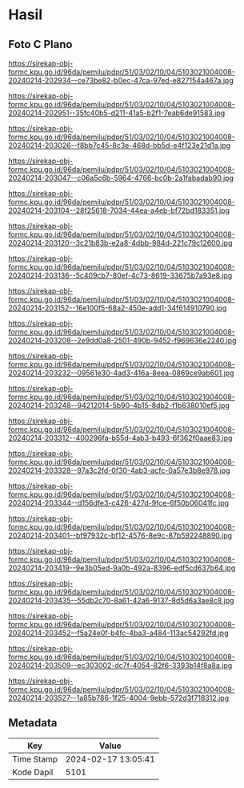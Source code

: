 # Hasil

## Foto C Plano

https://sirekap-obj-formc.kpu.go.id/96da/pemilu/pdpr/51/03/02/10/04/5103021004008-20240214-202934--ce73be82-b0ec-47ca-97ed-e827154a467a.jpg

https://sirekap-obj-formc.kpu.go.id/96da/pemilu/pdpr/51/03/02/10/04/5103021004008-20240214-202951--35fc40b5-d211-41a5-b2f1-7eab6de91583.jpg

https://sirekap-obj-formc.kpu.go.id/96da/pemilu/pdpr/51/03/02/10/04/5103021004008-20240214-203026--f8bb7c45-8c3e-468d-bb5d-e4f123e21d1a.jpg

https://sirekap-obj-formc.kpu.go.id/96da/pemilu/pdpr/51/03/02/10/04/5103021004008-20240214-203047--c06a5c6b-5964-4766-bc0b-2a1fabadab90.jpg

https://sirekap-obj-formc.kpu.go.id/96da/pemilu/pdpr/51/03/02/10/04/5103021004008-20240214-203104--28f25618-7034-44ea-a4eb-bf72bd183351.jpg

https://sirekap-obj-formc.kpu.go.id/96da/pemilu/pdpr/51/03/02/10/04/5103021004008-20240214-203120--3c21b83b-e2a8-4dbb-984d-221c79c12600.jpg

https://sirekap-obj-formc.kpu.go.id/96da/pemilu/pdpr/51/03/02/10/04/5103021004008-20240214-203136--5c409cb7-80ef-4c73-8619-33675b7a93e8.jpg

https://sirekap-obj-formc.kpu.go.id/96da/pemilu/pdpr/51/03/02/10/04/5103021004008-20240214-203152--16e100f5-68a2-450e-add1-34f614910790.jpg

https://sirekap-obj-formc.kpu.go.id/96da/pemilu/pdpr/51/03/02/10/04/5103021004008-20240214-203208--2e9dd0a8-2501-490b-9452-f969636e2240.jpg

https://sirekap-obj-formc.kpu.go.id/96da/pemilu/pdpr/51/03/02/10/04/5103021004008-20240214-203232--09561e30-4ad3-416a-8eea-0869ce9ab601.jpg

https://sirekap-obj-formc.kpu.go.id/96da/pemilu/pdpr/51/03/02/10/04/5103021004008-20240214-203248--94212014-5b90-4b15-8db2-f1b638010ef5.jpg

https://sirekap-obj-formc.kpu.go.id/96da/pemilu/pdpr/51/03/02/10/04/5103021004008-20240214-203312--400296fa-b55d-4ab3-b493-6f362f0aae83.jpg

https://sirekap-obj-formc.kpu.go.id/96da/pemilu/pdpr/51/03/02/10/04/5103021004008-20240214-203328--97a3c2fd-0f30-4ab3-acfc-0a57e3b8e978.jpg

https://sirekap-obj-formc.kpu.go.id/96da/pemilu/pdpr/51/03/02/10/04/5103021004008-20240214-203344--d156dfe3-c426-427d-9fce-6f50b06041fc.jpg

https://sirekap-obj-formc.kpu.go.id/96da/pemilu/pdpr/51/03/02/10/04/5103021004008-20240214-203401--bf97932c-bf12-4576-8e9c-87b592248890.jpg

https://sirekap-obj-formc.kpu.go.id/96da/pemilu/pdpr/51/03/02/10/04/5103021004008-20240214-203419--9e3b05ed-9a0b-492a-8396-edf5cd637b64.jpg

https://sirekap-obj-formc.kpu.go.id/96da/pemilu/pdpr/51/03/02/10/04/5103021004008-20240214-203435--55db2c70-8a61-42a6-9137-8d5d6a3ae8c8.jpg

https://sirekap-obj-formc.kpu.go.id/96da/pemilu/pdpr/51/03/02/10/04/5103021004008-20240214-203452--f5a24e0f-b4fc-4ba3-a484-113ac54292fd.jpg

https://sirekap-obj-formc.kpu.go.id/96da/pemilu/pdpr/51/03/02/10/04/5103021004008-20240214-203509--ec303002-dc7f-4054-82f6-3393b14f8a8a.jpg

https://sirekap-obj-formc.kpu.go.id/96da/pemilu/pdpr/51/03/02/10/04/5103021004008-20240214-203527--1a85b786-1f25-4004-9ebb-572d3f718312.jpg


## Metadata

| Key        | Value               |
| ---------- | ------------------- |
| Time Stamp | 2024-02-17 13:05:41 |
| Kode Dapil | 5101                |



